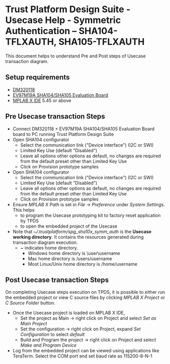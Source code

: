 # Trust Platform Design Suite - Usecase Help - Symmetric Authentication – SHA104-TFLXAUTH, SHA105-TFLXAUTH

This document helps to understand Pre and Post steps of Usecase transaction diagram.

## Setup requirements

- [DM320118](https://www.microchip.com/developmenttools/ProductDetails/DM320118)
- [EV97M19A SHA104/SHA105 Evaluation Board](https://www.microchip.com/en-us/development-tool/EV97M19A)
- [MPLAB X IDE](https://www.microchip.com/en-us/development-tools-tools-and-software/mplab-x-ide) 5.45 or above

## Pre Usecase transaction Steps

- Connect DM320118 + EV97M19A SHA104/SHA105 Evaluation Board board to PC running Trust Platform Design Suite
- Open SHA104 configurator
    - Select the communication link ("Device interface") (I2C or SWI) 
    - Limited Key Use (default "Disabled")
    - Leave all options other options as default, no changes are required from the default preset other than Limited Key Use    
    - Click on Provision prototype samples
- Open SHA104 configurator
    - Select the communication link ("Device interface") (I2C or SWI) 
    - Limited Key Use (default "Disabled")
    - Leave all options other options as default, no changes are required from the default preset other than Limited Key Use    
    - Click on Provision prototype samples
- Ensure _MPLAB X Path_ is set in _File_ -> _Preference_ under _System Settings_. This helps
    - to program the Usecase prototyping kit to factory reset application by TPDS
    - to open the embedded project of the Usecase
- Note that _~/.trustplatform/spg_sha10x_symm_auth_ is the **Usecase working directory**. It contains the resources generated during transaction diagram execution.
  - ~ indicates home directory.
    - Windows home directory is \user\username
    - Mac home directory is /users/username
    - Most Linux/Unix home directory is /home/username

## Post Usecase transaction Steps

On completing Usecase steps execution on TPDS, it is possible to either run the embedded project or view C source files by clicking _MPLAB X Project_ or _C Source Folder_ button.

- Once the Usecase project is loaded on MPLAB X IDE,
  - Set the project as Main -> right click on Project and select _Set as Main Project_
  - Set the configuration -> right click on Project, expand _Set Configuration_ to select _default_
  - Build and Program the project -> right click on Project and select _Make and Program Device_
- Log from the embedded project can be viewed using applications like TeraTerm. Select the COM port and set baud rate as 115200-8-N-1
